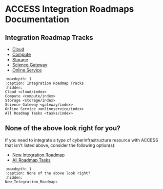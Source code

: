 # ACCESS Integration Roadmaps Documentation

## Integration Roadmap Tracks

* [Cloud](cloud/index)
* [Compute](compute/index)
* [Storage](storage/index)
* [Science Gateway](gateway/index)
* [Online Service](onlineservice/index)

```{toctree}
:maxdepth: 1
:caption: Integration Roadmap Tracks
:hidden:
Cloud <cloud/index>
Compute <compute/index>
Storage <storage/index>
Science Gateway <gateway/index>
Online Service <onlineservice/index>
All Roadmap Tasks <tasks/index>
```

## None of the above look right for you?

If you need to integrate a type of cyberinfrastructure resource with ACCESS that isn't
listed above, consider the following option(s):

* [New Integration Roadmap](New_Integration_Roadmaps)
* [All Roadmap Tasks](tasks/index)

```{toctree}
:maxdepth: 1
:caption: None of the above look right?
:hidden:
New_Integration_Roadmaps
```
